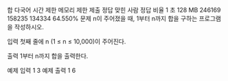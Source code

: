 합 다국어
시간 제한	메모리 제한	제출	정답	맞힌 사람	정답 비율
1 초	128 MB	246169	158235	134334	64.550%
문제
n이 주어졌을 때, 1부터 n까지 합을 구하는 프로그램을 작성하시오.

입력
첫째 줄에 n (1 ≤ n ≤ 10,000)이 주어진다.

출력
1부터 n까지 합을 출력한다.

예제 입력 1 
3
예제 출력 1 
6